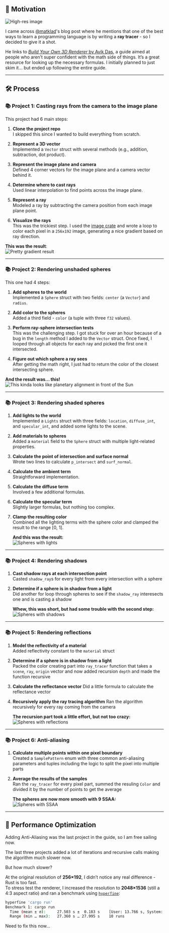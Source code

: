 ## 🚀 Motivation  
![High-res image](https://raw.githubusercontent.com/sdf-jkl/ray_tracing/2b27e1cff8134c0b1e15c6e502d20a3310c7149f/output.png)

I came across [@matklad](https://github.com/matklad)'s blog post where he mentions that one of the best ways to learn a programming language is by writing a **ray tracer** - so I decided to give it a shot.

He links to [*Build Your Own 3D Renderer* by Avik Das](https://avikdas.com/build-your-own-raytracer/), a guide aimed at people who aren’t super confident with the math side of things. It’s a great resource for looking up the necessary formulas. I initially planned to just skim it… but ended up following the entire guide.

---

## 🛠️ Process

### 📚 Project 1: Casting rays from the camera to the image plane

This project had 6 main steps:

1. **Clone the project repo**  
   I skipped this since I wanted to build everything from scratch.

2. **Represent a 3D vector**  
   Implemented a `Vector` struct with several methods (e.g., addition, subtraction, dot product).

3. **Represent the image plane and camera**  
   Defined 4 corner vectors for the image plane and a camera vector behind it.

4. **Determine where to cast rays**  
   Used linear interpolation to find points across the image plane.

5. **Represent a ray**  
   Modeled a ray by subtracting the camera position from each image plane point.

6. **Visualize the rays**  
   This was the trickiest step. I used the [image crate](https://docs.rs/image/latest/image/) and wrote a loop to color each pixel in a `256x192` image, generating a nice gradient based on ray direction.

**This was the result**:  
![Pretty gradient result](https://raw.githubusercontent.com/sdf-jkl/ray_tracing/baeded2ded6fe331a6b577c3ba40fadaea386828/output.png)

---

### 📚 Project 2: Rendering unshaded spheres

This one had 4 steps:

1. **Add spheres to the world**  
   Implemented a `Sphere` struct with two fields: `center` (a `Vector`) and `radius`.

2. **Add color to the spheres**  
   Added a third field - `color` (a tuple with three `f32` values).

3. **Perform ray-sphere intersection tests**  
   This was the challenging step. I got stuck for over an hour because of a bug in the `length` method I added to the `Vector` struct. Once fixed, I looped through all objects for each ray and picked the first one it intersected.

4. **Figure out which sphere a ray sees**  
   After getting the math right, I just had to return the color of the closest intersecting sphere.

**And the result was... this!**  
![This kinda looks like planetary alignment in front of the Sun](https://raw.githubusercontent.com/sdf-jkl/ray_tracing/807a6c77d669f2bc1fe66177e5e8f45aa7d44398/output.png)

---

### 📚 Project 3: Rendering shaded spheres

1. **Add lights to the world**  
   Implemented a `Lights` struct with three fields: `location`, `diffuse_int`, and `specular_int`, and added some lights to the scene.

2. **Add materials to spheres**  
   Added a `material` field to the `Sphere` struct with multiple light-related properties.

3. **Calculate the point of intersection and surface normal**  
   Wrote two lines to calculate `p_intersect` and `surf_normal`.

4. **Calculate the ambient term**  
   Straightforward implementation.

5. **Calculate the diffuse term**  
   Involved a few additional formulas.

6. **Calculate the specular term**  
   Slightly larger formulas, but nothing too complex.

7. **Clamp the resulting color**  
   Combined all the lighting terms with the sphere color and clamped the result to the range [0, 1].


   **And this was the result:**  
   ![Spheres with lights](https://raw.githubusercontent.com/sdf-jkl/ray_tracing/c0e265e777d78c8353c3860e3ef49cc71b9cf4ec/output.png)

---

### 📚 Project 4: Rendering shadows

1. **Cast shadow rays at each intersection point**  
   Casted `shadow_ray`s for every light from every intersection with a sphere

2. **Determine if a sphere is in shadow from a light**  
   Did another for loop through spheres to see if the `shadow_ray` interesects one and is casting a shadow

   **Whew, this was short, but had some trouble with the second step:**  
   ![Spheres with shadows](https://raw.githubusercontent.com/sdf-jkl/ray_tracing/c5a73e01a9376324bc13ac20ce2b63460ecbf650/output.png)

---

### 📚 Project 5: Rendering reflections

1. **Model the reflectivity of a material**  
   Added reflectivity constant to the `material` struct

2. **Determine if a sphere is in shadow from a light**  
   Packed the color creating part into `ray_tracer` function that takes a `scene`, `ray`, `origin` vector and now added recursion `depth` and made the function recursive

3. **Calculate the reflectance vector**
  Did a little formula to calculate the reflectance vector

5. **Recursively apply the ray tracing algorithm**
   Ran the algorithm recursively for every ray coming from the camera

   **The recursion part took a little effort, but not too crazy:**  
   ![Spheres with reflections](https://raw.githubusercontent.com/sdf-jkl/ray_tracing/1ed9cd44effeff63e60f14b9f4579b253870aed2/output.png)

---

### 📚 Project 6: Anti-aliasing

1. **Calculate multiple points within one pixel boundary**  
   Created a `SamplePattern` enum with three common anti-aliasing parameters and tuples including the logic to split the pixel into multiple parts

2. **Average the results of the samples**  
   Ran the `ray_tracer` for every pixel part, summed the resuling `Color` and divided it by the number of points to get the average 

   **The spheres are now more smooth with 9 SSAA:**  
   ![Spheres with SSAA](https://raw.githubusercontent.com/sdf-jkl/ray_tracing/33f9f12ffc08fc6905d10c844a6a0367b7d9be70/output.png)

---

## 🚀 Performance Optimization  
Adding Anti-Aliasing was the last project in the guide, so I am free sailing now.

The last three projects added a lot of iterations and recursive calls making the algorithm much slower now.

But how much slower?

At the original resolution of **256×192**, I didn’t notice any real difference - Rust is too fast.  
To stress test the renderer, I increased the resolution to **2048×1536** (still a 4:3 aspect ratio) and ran a benchmark using [`hyperfine`](https://github.com/sharkdp/hyperfine):

```bash
hyperfine 'cargo run'  
Benchmark 1: cargo run  
  Time (mean ± σ):     27.503 s ±  0.183 s    [User: 13.766 s, System: 0.257 s]  
  Range (min … max):   27.360 s … 27.995 s    10 runs
```

Need to fix this now...

